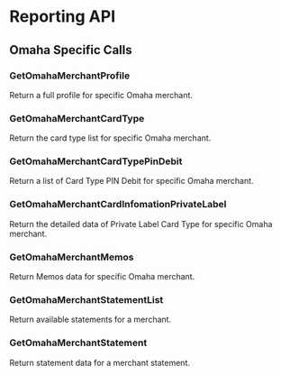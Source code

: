 # Reporting API

## Omaha Specific Calls

### GetOmahaMerchantProfile

Return a full profile for specific Omaha merchant.  

### GetOmahaMerchantCardType

Return the card type list for specific Omaha merchant.  

### GetOmahaMerchantCardTypePinDebit

Return a list of Card Type PIN Debit for specific Omaha merchant.  

### GetOmahaMerchantCardInfomationPrivateLabel

Return the detailed data of Private Label Card Type for specific Omaha merchant.  

### GetOmahaMerchantMemos

Return Memos data for specific Omaha merchant.

### GetOmahaMerchantStatementList

Return available statements for a merchant.  

### GetOmahaMerchantStatement

Return statement data for a merchant statement.  
